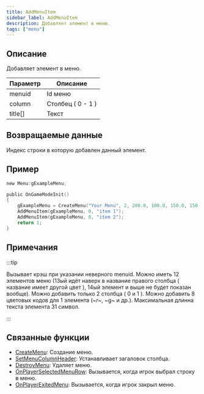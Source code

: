 ```yaml
---
title: AddMenuItem
sidebar_label: AddMenuItem
description: Добавляет элемент в меню.
tags: ["menu"]
---
```


## Описание

Добавляет элемент в меню.

| Параметр| Описание                         |
| ------- | -------------------------------- |
| menuid  | Id меню                          |
| column  | Столбец ( 0 - 1 )                |
| title[] | Текст 		                     |

## Возвращаемые данные

Индекс строки в которую добавлен данный элемент.

## Пример

```c
new Menu:gExampleMenu;

public OnGameModeInit()
{
    gExampleMenu = CreateMenu("Your Menu", 2, 200.0, 100.0, 150.0, 150.0);
    AddMenuItem(gExampleMenu, 0, "item 1");
    AddMenuItem(gExampleMenu, 0, "item 2");
    return 1;
}
```

## Примечания

:::tip

Вызывает крэш при указании неверного menuid. Можно иметь 12 элементов меню (13ый идёт наверх в название правого столбца ( название имеет другой цвет ), 14ый элемент и выше не будет показан вообще). Можно добавить только 2 столбца ( 0 и 1 ). Можно добавить 8 цветовых кодов для 1 элемента (~r~, ~g~ и др.). Максимальная длинна текста элемента 31 символ.

:::

## Связанные функции

- [CreateMenu](CreateMenu.md): Создание меню.
- [SetMenuColumnHeader](SetMenuColumnHeader.md): Устанавливает загаловок столбца.
- [DestroyMenu](DestroyMenu.md): Удаляет меню.
- [OnPlayerSelectedMenuRow](../callbacks/OnPlayerSelectedMenuRow.md): Вызывается, когда игрок выбрал строку в меню.
- [OnPlayerExitedMenu](../callbacks/OnPlayerExitedMenu.md): Вызывается, когда игрок закрыл меню.
